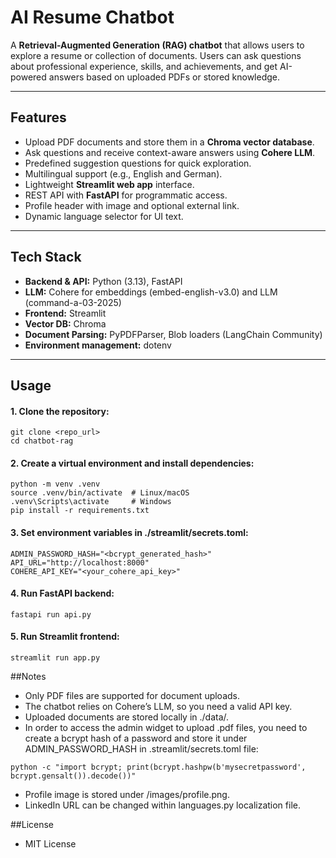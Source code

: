 # AI Resume Chatbot

A **Retrieval-Augmented Generation (RAG) chatbot** that allows users to explore a resume or collection of documents. Users can ask questions about professional experience, skills, and achievements, and get AI-powered answers based on uploaded PDFs or stored knowledge.

---

## Features

- Upload PDF documents and store them in a **Chroma vector database**.
- Ask questions and receive context-aware answers using **Cohere LLM**.
- Predefined suggestion questions for quick exploration.
- Multilingual support (e.g., English and German).
- Lightweight **Streamlit web app** interface.
- REST API with **FastAPI** for programmatic access.
- Profile header with image and optional external link.
- Dynamic language selector for UI text.

---

## Tech Stack

- **Backend & API:** Python (3.13), FastAPI  
- **LLM:** Cohere for embeddings (embed-english-v3.0) and LLM (command-a-03-2025)
- **Frontend:** Streamlit
- **Vector DB:** Chroma   
- **Document Parsing:** PyPDFParser, Blob loaders (LangChain Community)  
- **Environment management:** dotenv  

---

## Usage

#### 1. Clone the repository:
```
git clone <repo_url>
cd chatbot-rag
```

#### 2. Create a virtual environment and install dependencies:
```
python -m venv .venv
source .venv/bin/activate  # Linux/macOS
.venv\Scripts\activate     # Windows
pip install -r requirements.txt
```

#### 3. Set environment variables in ./streamlit/secrets.toml:
```
ADMIN_PASSWORD_HASH="<bcrypt_generated_hash>"
API_URL="http://localhost:8000"
COHERE_API_KEY="<your_cohere_api_key>"
```

#### 4. Run FastAPI backend:
```
fastapi run api.py
```

#### 5. Run Streamlit frontend:
```
streamlit run app.py
```

##Notes

- Only PDF files are supported for document uploads.
- The chatbot relies on Cohere’s LLM, so you need a valid API key.
- Uploaded documents are stored locally in ./data/.
- In order to access the admin widget to upload .pdf files, you need to create a bcrypt hash of a password and store it under ADMIN_PASSWORD_HASH in .streamlit/secrets.toml file:
```
python -c "import bcrypt; print(bcrypt.hashpw(b'mysecretpassword', bcrypt.gensalt()).decode())"
```

- Profile image is stored under /images/profile.png.
- LinkedIn URL can be changed within languages.py localization file.

##License
- MIT License
